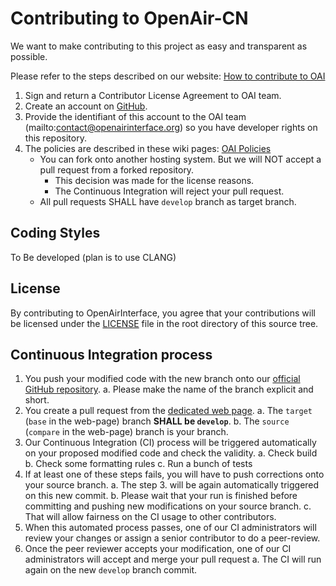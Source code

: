 # Contributing to OpenAir-CN #

We want to make contributing to this project as easy and transparent as possible.

Please refer to the steps described on our website: [How to contribute to OAI](https://www.openairinterface.org/?page_id=112)

1. Sign and return a Contributor License Agreement to OAI team.
2. Create an account on [GitHub](https://github.com).
3. Provide the identifiant of this account to the OAI team (mailto:contact@openairinterface.org) so you have developer rights on this repository.
4. The policies are described in these wiki pages: [OAI Policies](https://gitlab.eurecom.fr/oai/openairinterface5g/wikis/oai-policies-home)
   - You can fork onto another hosting system. But we will NOT accept a pull request from a forked repository.
      * This decision was made for the license reasons.
      * The Continuous Integration will reject your pull request.
   - All pull requests SHALL have `develop` branch as target branch.

## Coding Styles ##

To Be developed (plan is to use CLANG)

## License ##

By contributing to OpenAirInterface, you agree that your contributions will be licensed under the [LICENSE](LICENSE) file in the root directory of this source tree.

## Continuous Integration process ##

1. You push your modified code with the new branch onto our [official GitHub repository](https://github.com/OPENAIRINTERFACE/openair-hss).
   a. Please make the name of the branch explicit and short.
2. You create a pull request from the [dedicated web page](https://github.com/OPENAIRINTERFACE/openair-hss/pulls).
   a. The `target` (`base` in the web-page) branch **SHALL be `develop`**.
   b. The `source` (`compare` in the web-page) branch is your branch.
3. Our Continuous Integration (CI) process will be triggered automatically on your proposed modified code and check the validity.
   a. Check build
   b. Check some formatting rules
   c. Run a bunch of tests
4. If at least one of these steps fails, you will have to push corrections onto your source branch.
   a. The step 3. will be again automatically triggered on this new commit.
   b. Please wait that your run is finished before committing and pushing new modifications on your source branch.
   c. That will allow fairness on the CI usage to other contributors.
4. When this automated process passes, one of our CI administrators will review your changes or assign a senior contributor
  to do a peer-review.
5. Once the peer reviewer accepts your modification, one of our CI administrators will accept and merge your pull request
   a. The CI will run again on the new `develop` branch commit.

